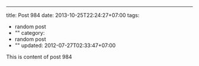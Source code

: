 ---
title: Post 984
date: 2013-10-25T22:24:27+07:00
tags:
  - random post
  - ""
category:
  - random post
  - ""
updated: 2012-07-27T02:33:47+07:00

This is content of post 984